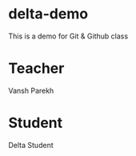 # delta-demo
This is a demo for Git &amp; Github class


# Teacher
Vansh Parekh

# Student 
Delta Student